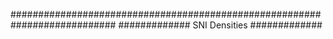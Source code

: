 ###########################################################################
#############                  SNI Densities                  #############
